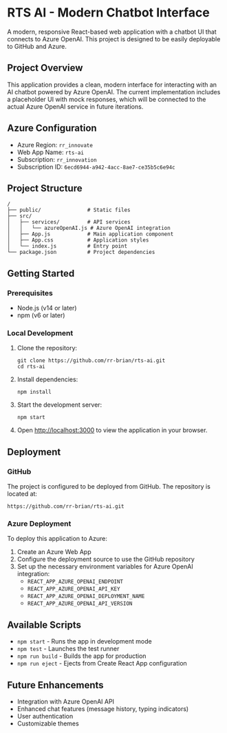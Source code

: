 # RTS AI - Modern Chatbot Interface

A modern, responsive React-based web application with a chatbot UI that connects to Azure OpenAI. This project is designed to be easily deployable to GitHub and Azure.

## Project Overview

This application provides a clean, modern interface for interacting with an AI chatbot powered by Azure OpenAI. The current implementation includes a placeholder UI with mock responses, which will be connected to the actual Azure OpenAI service in future iterations.

## Azure Configuration

- Azure Region: `rr_innovate`
- Web App Name: `rts-ai`
- Subscription: `rr_innovation`
- Subscription ID: `6ecd6944-a942-4acc-8ae7-ce35b5c6e94c`

## Project Structure

```
/
├── public/               # Static files
├── src/
│   ├── services/         # API services
│   │   └── azureOpenAI.js # Azure OpenAI integration
│   ├── App.js            # Main application component
│   ├── App.css           # Application styles
│   └── index.js          # Entry point
└── package.json          # Project dependencies
```

## Getting Started

### Prerequisites

- Node.js (v14 or later)
- npm (v6 or later)

### Local Development

1. Clone the repository:
   ```
   git clone https://github.com/rr-brian/rts-ai.git
   cd rts-ai
   ```

2. Install dependencies:
   ```
   npm install
   ```

3. Start the development server:
   ```
   npm start
   ```

4. Open [http://localhost:3000](http://localhost:3000) to view the application in your browser.

## Deployment

### GitHub

The project is configured to be deployed from GitHub. The repository is located at:
```
https://github.com/rr-brian/rts-ai.git
```

### Azure Deployment

To deploy this application to Azure:

1. Create an Azure Web App
2. Configure the deployment source to use the GitHub repository
3. Set up the necessary environment variables for Azure OpenAI integration:
   - `REACT_APP_AZURE_OPENAI_ENDPOINT`
   - `REACT_APP_AZURE_OPENAI_API_KEY`
   - `REACT_APP_AZURE_OPENAI_DEPLOYMENT_NAME`
   - `REACT_APP_AZURE_OPENAI_API_VERSION`

## Available Scripts

- `npm start` - Runs the app in development mode
- `npm test` - Launches the test runner
- `npm run build` - Builds the app for production
- `npm run eject` - Ejects from Create React App configuration

## Future Enhancements

- Integration with Azure OpenAI API
- Enhanced chat features (message history, typing indicators)
- User authentication
- Customizable themes

